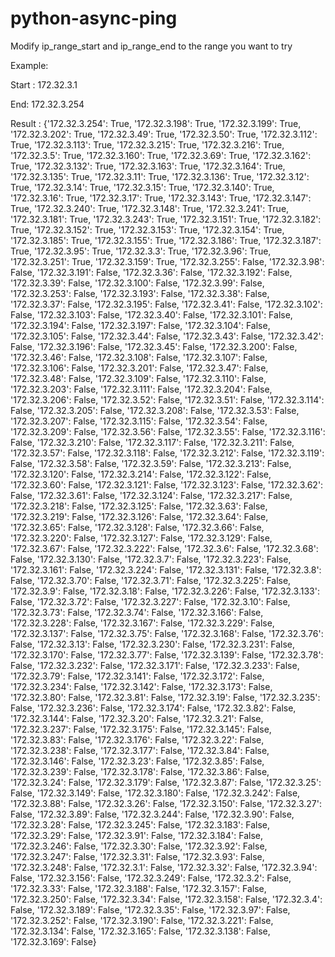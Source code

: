 # python-async-ping

Modify ip_range_start and ip_range_end to the range you want to try

Example:

 Start : 172.32.3.1
 
 End: 172.32.3.254
 
 Result : {'172.32.3.254': True, '172.32.3.198': True, '172.32.3.199': True, '172.32.3.202': True, '172.32.3.49': True, '172.32.3.50': True, '172.32.3.112': True, '172.32.3.113': True, '172.32.3.215': True, '172.32.3.216': True, '172.32.3.5': True, '172.32.3.160': True, '172.32.3.69': True, '172.32.3.162': True, '172.32.3.132': True, '172.32.3.163': True, '172.32.3.164': True, '172.32.3.135': True, '172.32.3.11': True, '172.32.3.136': True, '172.32.3.12': True, '172.32.3.14': True, '172.32.3.15': True, '172.32.3.140': True, '172.32.3.16': True, '172.32.3.17': True, '172.32.3.143': True, '172.32.3.147': True, '172.32.3.240': True, '172.32.3.148': True, '172.32.3.241': True, '172.32.3.181': True, '172.32.3.243': True, '172.32.3.151': True, '172.32.3.182': True, '172.32.3.152': True, '172.32.3.153': True, '172.32.3.154': True, '172.32.3.185': True, '172.32.3.155': True, '172.32.3.186': True, '172.32.3.187': True, '172.32.3.95': True, '172.32.3.3': True, '172.32.3.96': True, '172.32.3.251': True, '172.32.3.159': True, '172.32.3.255': False, '172.32.3.98': False, '172.32.3.191': False, '172.32.3.36': False, '172.32.3.192': False, '172.32.3.39': False, '172.32.3.100': False, '172.32.3.99': False, '172.32.3.253': False, '172.32.3.193': False, '172.32.3.38': False, '172.32.3.37': False, '172.32.3.195': False, '172.32.3.41': False, '172.32.3.102': False, '172.32.3.103': False, '172.32.3.40': False, '172.32.3.101': False, '172.32.3.194': False, '172.32.3.197': False, '172.32.3.104': False, '172.32.3.105': False, '172.32.3.44': False, '172.32.3.43': False, '172.32.3.42': False, '172.32.3.196': False, '172.32.3.45': False, '172.32.3.200': False, '172.32.3.46': False, '172.32.3.108': False, '172.32.3.107': False, '172.32.3.106': False, '172.32.3.201': False, '172.32.3.47': False, '172.32.3.48': False, '172.32.3.109': False, '172.32.3.110': False, '172.32.3.203': False, '172.32.3.111': False, '172.32.3.204': False, '172.32.3.206': False, '172.32.3.52': False, '172.32.3.51': False, '172.32.3.114': False, '172.32.3.205': False, '172.32.3.208': False, '172.32.3.53': False, '172.32.3.207': False, '172.32.3.115': False, '172.32.3.54': False, '172.32.3.209': False, '172.32.3.56': False, '172.32.3.55': False, '172.32.3.116': False, '172.32.3.210': False, '172.32.3.117': False, '172.32.3.211': False, '172.32.3.57': False, '172.32.3.118': False, '172.32.3.212': False, '172.32.3.119': False, '172.32.3.58': False, '172.32.3.59': False, '172.32.3.213': False, '172.32.3.120': False, '172.32.3.214': False, '172.32.3.122': False, '172.32.3.60': False, '172.32.3.121': False, '172.32.3.123': False, '172.32.3.62': False, '172.32.3.61': False, '172.32.3.124': False, '172.32.3.217': False, '172.32.3.218': False, '172.32.3.125': False, '172.32.3.63': False, '172.32.3.219': False, '172.32.3.126': False, '172.32.3.64': False, '172.32.3.65': False, '172.32.3.128': False, '172.32.3.66': False, '172.32.3.220': False, '172.32.3.127': False, '172.32.3.129': False, '172.32.3.67': False, '172.32.3.222': False, '172.32.3.6': False, '172.32.3.68': False, '172.32.3.130': False, '172.32.3.7': False, '172.32.3.223': False, '172.32.3.161': False, '172.32.3.224': False, '172.32.3.131': False, '172.32.3.8': False, '172.32.3.70': False, '172.32.3.71': False, '172.32.3.225': False, '172.32.3.9': False, '172.32.3.18': False, '172.32.3.226': False, '172.32.3.133': False, '172.32.3.72': False, '172.32.3.227': False, '172.32.3.10': False, '172.32.3.73': False, '172.32.3.74': False, '172.32.3.166': False, '172.32.3.228': False, '172.32.3.167': False, '172.32.3.229': False, '172.32.3.137': False, '172.32.3.75': False, '172.32.3.168': False, '172.32.3.76': False, '172.32.3.13': False, '172.32.3.230': False, '172.32.3.231': False, '172.32.3.170': False, '172.32.3.77': False, '172.32.3.139': False, '172.32.3.78': False, '172.32.3.232': False, '172.32.3.171': False, '172.32.3.233': False, '172.32.3.79': False, '172.32.3.141': False, '172.32.3.172': False, '172.32.3.234': False, '172.32.3.142': False, '172.32.3.173': False, '172.32.3.80': False, '172.32.3.81': False, '172.32.3.19': False, '172.32.3.235': False, '172.32.3.236': False, '172.32.3.174': False, '172.32.3.82': False, '172.32.3.144': False, '172.32.3.20': False, '172.32.3.21': False, '172.32.3.237': False, '172.32.3.175': False, '172.32.3.145': False, '172.32.3.83': False, '172.32.3.176': False, '172.32.3.22': False, '172.32.3.238': False, '172.32.3.177': False, '172.32.3.84': False, '172.32.3.146': False, '172.32.3.23': False, '172.32.3.85': False, '172.32.3.239': False, '172.32.3.178': False, '172.32.3.86': False, '172.32.3.24': False, '172.32.3.179': False, '172.32.3.87': False, '172.32.3.25': False, '172.32.3.149': False, '172.32.3.180': False, '172.32.3.242': False, '172.32.3.88': False, '172.32.3.26': False, '172.32.3.150': False, '172.32.3.27': False, '172.32.3.89': False, '172.32.3.244': False, '172.32.3.90': False, '172.32.3.28': False, '172.32.3.245': False, '172.32.3.183': False, '172.32.3.29': False, '172.32.3.91': False, '172.32.3.184': False, '172.32.3.246': False, '172.32.3.30': False, '172.32.3.92': False, '172.32.3.247': False, '172.32.3.31': False, '172.32.3.93': False, '172.32.3.248': False, '172.32.3.1': False, '172.32.3.32': False, '172.32.3.94': False, '172.32.3.156': False, '172.32.3.249': False, '172.32.3.2': False, '172.32.3.33': False, '172.32.3.188': False, '172.32.3.157': False, '172.32.3.250': False, '172.32.3.34': False, '172.32.3.158': False, '172.32.3.4': False, '172.32.3.189': False, '172.32.3.35': False, '172.32.3.97': False, '172.32.3.252': False, '172.32.3.190': False, '172.32.3.221': False, '172.32.3.134': False, '172.32.3.165': False, '172.32.3.138': False, '172.32.3.169': False}

